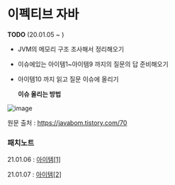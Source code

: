 # 이펙티브 자바



**TODO** (20.01.05 ~ )

- JVM의 메모리 구조 조사해서 정리해오기 

- 이슈에있는 아이템1~아이템9 까지의 질문의 답 준비해오기

- 아이템10 까지 읽고 질문 이슈에 올리기

  **이슈 올리는 방법**

![image](https://user-images.githubusercontent.com/26649731/103642160-1b801680-4f96-11eb-8739-cd070514493c.png)

  

원문 출처 : https://javabom.tistory.com/70



### 패치노트

21.01.06 : [아이템[1]](https://dkyou.tistory.com/138)

21.01.07 : [아이템[2]](https://dkyou.tistory.com/139)

